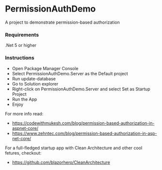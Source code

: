 # PermissionAuthDemo
A project to demonstrate permission-based authorization

### Requirements
.Net 5 or higher

### Instructions
* Open Package Manager Console
* Select PermissionAuthDemo.Server as the Default project
* Run update-database
* Go to Solution explorer
* Right-click on PermissionAuthDemo.Server and select Set as Startup Project
* Run the App
* Enjoy

For more info read:
* https://codewithmukesh.com/blog/permission-based-authorization-in-aspnet-core/
* https://www.zehntec.com/blog/permission-based-authorization-in-asp-net-core/

For a full-fledged startup app with Clean Architecture and other cool fetures, checkout:
* https://github.com/blazorhero/CleanArchitecture
